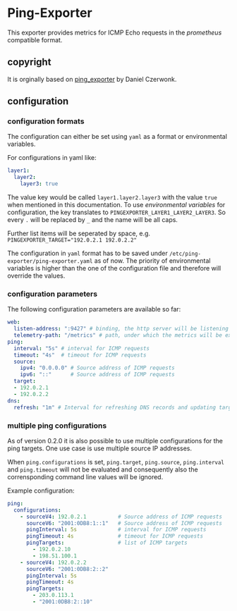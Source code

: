# Ping-Exporter

This exporter provides metrics for ICMP Echo requests in the *prometheus* compatible format.

## copyright

It is orginally based on [ping_exporter](https://github.com/czerwonk/ping_exporter) by Daniel Czerwonk.

## configuration
### configuration formats

The configuration can either be set using `yaml` as a format or environmental variables.

For configurations in yaml like:

```yaml
layer1:
  layer2:
    layer3: true
```

The value key would be called `layer1.layer2.layer3` with the value `true` when mentioned in this documentation.
To use *environmental variables* for configuration, the key translates to `PINGEXPORTER_LAYER1_LAYER2_LAYER3`.
So every `.` will be replaced by `_` and the name will be all caps.

Further list items will be seperated by space, e.g. `PINGEXPORTER_TARGET="192.0.2.1 192.0.2.2"`

The configuration in `yaml` format has to be saved under `/etc/ping-exporter/ping-exporter.yaml` as of now.
The priority of environmental variables is higher than the one of the configuration file and 
therefore will override the values.

### configuration parameters

The following configuration parameters are available so far:

```yaml
web:
  listen-address: ":9427" # binding, the http server will be listening on
  telemetry-path: "/metrics" # path, under which the metrics will be exposed
ping:
  interval: "5s" # interval for ICMP requests
  timeout: "4s"  # timeout for ICMP requests
  source:
    ipv4: "0.0.0.0" # Source address of ICMP requests
    ipv6: "::"      # Source address of ICMP requests
  target:
  - 192.0.2.1
  - 192.0.2.2
dns:
  refresh: "1m" # Interval for refreshing DNS records and updating targets accordingly (0 if disabled)
```
  
### multiple ping configurations

As of version 0.2.0 it is also possible to use multiple configurations for the ping targets.
One use case is use multiple source IP addresses.

When `ping.configurations` is set, `ping.target`, `ping.source`, `ping.interval` and `ping.timeout` will not be evaluated and consequently also the corrensponding command line values will be ignored.

Example configuration:

```yaml
ping:
  configurations:
    - sourceV4: 192.0.2.1          # Source address of ICMP requests
      sourceV6: "2001:0DB8:1::1"   # Source address of ICMP requests
      pingInterval: 5s             # interval for ICMP requests
      pingTimeout: 4s              # timeout for ICMP requests
      pingTargets:                 # list of ICMP targets
        - 192.0.2.10
        - 198.51.100.1
    - sourceV4: 192.0.2.2
      sourceV6: "2001:0DB8:2::2"
      pingInterval: 5s
      pingTimeout: 4s
      pingTargets:
        - 203.0.113.1
        - "2001:0DB8:2::10"
```
